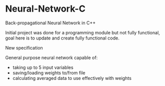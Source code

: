 # Neural-Network-C
Back-propagational Neural Network in C++

Initial project was done for a programming module but not fully functional, goal here is to update and create fully functional code.

New specification

General purpose neural network capable of:
- taking up to 5 input variables
- saving/loading weights to/from file
- calculating averaged data to use effectively with weights
